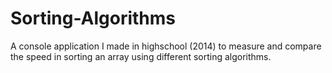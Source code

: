 # Sorting-Algorithms
A console application I made in highschool (2014) to measure and compare the speed in sorting an array using different sorting algorithms.
